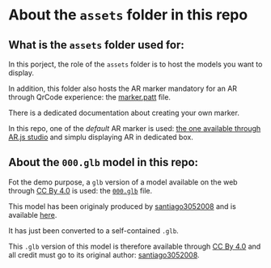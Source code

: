 # About the `assets` folder in this repo

## What is the `assets` folder used for:

In this porject, the role of the `assets` folder is to host the models you want to display.

In addition, this folder also hosts the AR marker mandatory for an AR through QrCode experience: the  [marker.patt](./marker.patt) file.

There is a dedicated documentation about creating your own marker.

In this repo, one of the *default* AR marker is used: [the one available through AR.js studio](https://ar-js-org.github.io/studio/assets/default-marker.png) and simplu displaying AR in dedicated box.

## About the `000.glb` model in this repo:

Fot the demo purpose, a `glb` version of a model available on the web through [CC By 4.0](https://creativecommons.org/licenses/by/4.0/) is used: the [`000.glb`](./000.glb) file.

This model has been originaly produced by [santiago3052008](https://sketchfab.com/santiago3052008) and is available [here](https://sketchfab.com/3d-models/bowser-fa17f94ae350416f86c35db7c0e129c3).

It has just been converted to a self-contained `.glb`. 

This `.glb` version of this model is therefore available through [CC By 4.0](https://creativecommons.org/licenses/by/4.0/) and all credit must go to its original author: [santiago3052008](https://sketchfab.com/santiago3052008).
